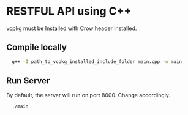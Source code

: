 # RESTFUL API using C++

vcpkg must be Installed with Crow header installed.

## Compile locally

```bash
  g++ -I path_to_vcpkg_installed_include_folder main.cpp -o main
```

## Run Server

By default, the server will run on port 8000. Change accordingly.

```bash
  ./main
```